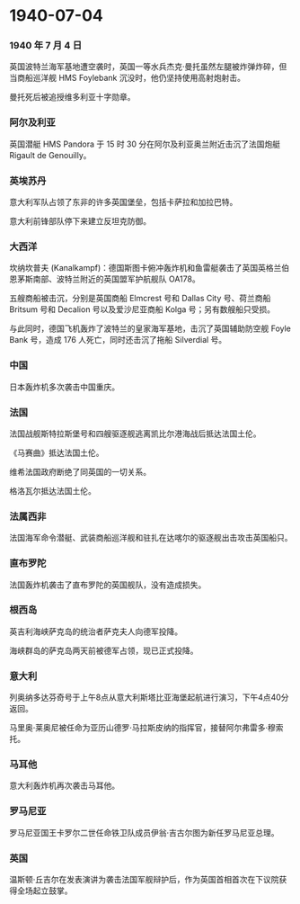 # 1940-07-04

### 1940 年 7 月 4 日

英国波特兰海军基地遭空袭时，英国一等水兵杰克·曼托虽然左腿被炸弹炸碎，但当商船巡洋舰
HMS Foylebank 沉没时，他仍坚持使用高射炮射击。

曼托死后被追授维多利亚十字勋章。

### 阿尔及利亚

英国潜艇 HMS Pandora 于 15 时 30 分在阿尔及利亚奥兰附近击沉了法国炮艇
Rigault de Genouilly。

### 英埃苏丹

意大利军队占领了东非的许多英国堡垒，包括卡萨拉和加拉巴特。

意大利前锋部队停下来建立反坦克防御。

### 大西洋

坎纳坎普夫
(Kanalkampf)：德国斯图卡俯冲轰炸机和鱼雷艇袭击了英国英格兰伯恩茅斯南部、波特兰附近的英国盟军护航舰队
OA178。

五艘商船被击沉，分别是英国商船 Elmcrest 号和 Dallas City 号、荷兰商船
Britsum 号和 Decalion 号以及爱沙尼亚商船 Kolga 号；另有数艘船只受损。

与此同时，德国飞机轰炸了波特兰的皇家海军基地，击沉了英国辅助防空舰 Foyle
Bank 号，造成 176 人死亡，同时还击沉了拖船 Silverdial 号。

### 中国

日本轰炸机多次袭击中国重庆。

### 法国

法国战舰斯特拉斯堡号和四艘驱逐舰逃离凯比尔港海战后抵达法国土伦。

《马赛曲》抵达法国土伦。

维希法国政府断绝了同英国的一切关系。

格洛瓦尔抵达法国土伦。

### 法属西非

法国海军命令潜艇、武装商船巡洋舰和驻扎在达喀尔的驱逐舰出击攻击英国船只。

### 直布罗陀

法国轰炸机袭击了直布罗陀的英国舰队，没有造成损失。

### 根西岛

英吉利海峡萨克岛的统治者萨克夫人向德军投降。

海峡群岛的萨克岛两天前被德军占领，现已正式投降。

### 意大利

列奥纳多达芬奇号于上午8点从意大利斯塔比亚海堡起航进行演习，下午4点40分返回。

马里奥·莱奥尼被任命为亚历山德罗·马拉斯皮纳的指挥官，接替阿尔弗雷多·穆索托。

### 马耳他

意大利轰炸机再次袭击马耳他。

### 罗马尼亚

罗马尼亚国王卡罗尔二世任命铁卫队成员伊翁·吉古尔图为新任罗马尼亚总理。

### 英国

温斯顿·丘吉尔在发表演讲为袭击法国军舰辩护后，作为英国首相首次在下议院获得全场起立鼓掌。